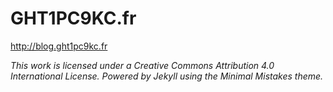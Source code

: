 # GHT1PC9KC.fr
http://blog.ght1pc9kc.fr

*This work is licensed under a Creative Commons Attribution 4.0 International License.
Powered by Jekyll using the Minimal Mistakes theme.*
